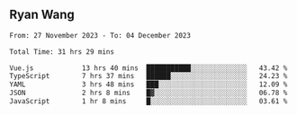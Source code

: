## Ryan Wang

<!--START_SECTION:waka-->

```txt
From: 27 November 2023 - To: 04 December 2023

Total Time: 31 hrs 29 mins

Vue.js            13 hrs 40 mins  ███████████░░░░░░░░░░░░░░   43.42 %
TypeScript        7 hrs 37 mins   ██████░░░░░░░░░░░░░░░░░░░   24.23 %
YAML              3 hrs 48 mins   ███░░░░░░░░░░░░░░░░░░░░░░   12.09 %
JSON              2 hrs 8 mins    █▓░░░░░░░░░░░░░░░░░░░░░░░   06.78 %
JavaScript        1 hr 8 mins     █░░░░░░░░░░░░░░░░░░░░░░░░   03.61 %
```

<!--END_SECTION:waka-->
